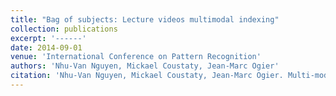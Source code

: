 ```yaml
---
title: "Bag of subjects: Lecture videos multimodal indexing"
collection: publications
excerpt: '------'
date: 2014-09-01
venue: 'International Conference on Pattern Recognition'
authors: 'Nhu-Van Nguyen, Mickael Coustaty, Jean-Marc Ogier'
citation: 'Nhu-Van Nguyen, Mickael Coustaty, Jean-Marc Ogier. Multi-modal and cross-modal for lecture videos retrieval. (2014) <i> International Conference on Pattern Recognition</i>, 2667-2672. <b>(CORE : rank A)</b>'
---
```

